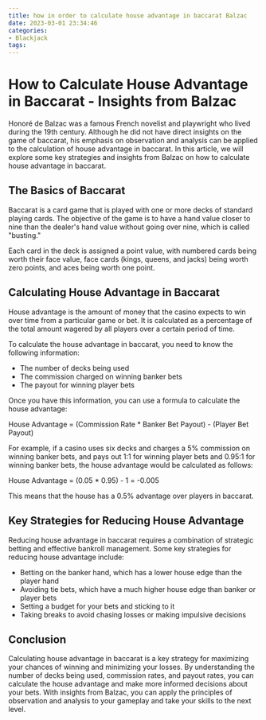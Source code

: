 ```yaml
---
title: how in order to calculate house advantage in baccarat Balzac
date: 2023-03-01 23:34:46
categories:
- Blackjack
tags:
---
```

# How to Calculate House Advantage in Baccarat - Insights from Balzac

Honoré de Balzac was a famous French novelist and playwright who lived during the 19th century. Although he did not have direct insights on the game of baccarat, his emphasis on observation and analysis can be applied to the calculation of house advantage in baccarat. In this article, we will explore some key strategies and insights from Balzac on how to calculate house advantage in baccarat.

## The Basics of Baccarat

Baccarat is a card game that is played with one or more decks of standard playing cards. The objective of the game is to have a hand value closer to nine than the dealer's hand value without going over nine, which is called "busting."

Each card in the deck is assigned a point value, with numbered cards being worth their face value, face cards (kings, queens, and jacks) being worth zero points, and aces being worth one point.

## Calculating House Advantage in Baccarat

House advantage is the amount of money that the casino expects to win over time from a particular game or bet. It is calculated as a percentage of the total amount wagered by all players over a certain period of time.

To calculate the house advantage in baccarat, you need to know the following information:

- The number of decks being used
- The commission charged on winning banker bets
- The payout for winning player bets

Once you have this information, you can use a formula to calculate the house advantage:

House Advantage = (Commission Rate * Banker Bet Payout) - (Player Bet Payout)

For example, if a casino uses six decks and charges a 5% commission on winning banker bets, and pays out 1:1 for winning player bets and 0.95:1 for winning banker bets, the house advantage would be calculated as follows:

House Advantage = (0.05 * 0.95) - 1 = -0.005

This means that the house has a 0.5% advantage over players in baccarat.

## Key Strategies for Reducing House Advantage

Reducing house advantage in baccarat requires a combination of strategic betting and effective bankroll management. Some key strategies for reducing house advantage include:

- Betting on the banker hand, which has a lower house edge than the player hand
- Avoiding tie bets, which have a much higher house edge than banker or player bets
- Setting a budget for your bets and sticking to it
- Taking breaks to avoid chasing losses or making impulsive decisions

## Conclusion

Calculating house advantage in baccarat is a key strategy for maximizing your chances of winning and minimizing your losses. By understanding the number of decks being used, commission rates, and payout rates, you can calculate the house advantage and make more informed decisions about your bets. With insights from Balzac, you can apply the principles of observation and analysis to your gameplay and take your skills to the next level.